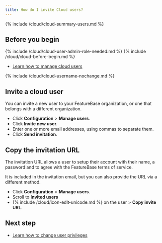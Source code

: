 ```yaml
---
title: How do I invite Cloud users?
---
```


{% include /cloud/cloud-summary-users.md %}

## Before you begin

{% include /cloud/cloud-user-admin-role-needed.md %}
{% include /cloud/cloud-before-begin.md %}
* [Learn how to manage cloud users](/cloud/cloud-configuration/cloud-users-manage)

{% include /cloud/cloud-username-nochange.md %}

## Invite a cloud user

You can invite a new user to your FeatureBase organization, or one that belongs with a different organization.

* Click **Configuration** > **Manage users**.
* Click **Invite new user**.
* Enter one or more email addresses, using commas to separate them.
* Click **Send invitation**.

## Copy the invitation URL

The invitation URL allows a user to setup their account with their name, a password and to agree with the FeatureBase terms of service.

It is included in the invitation email, but you can also provide the URL via a different method.

* Click **Configuration** > **Manage users**.
* Scroll to **Invited users**
* {%  include /cloud/icon-edit-unicode.md %} on the user > **Copy invite URL**.

## Next step

* [Learn how to change user privileges](/cloud/cloud-configuration/cloud-user-edit.md)
